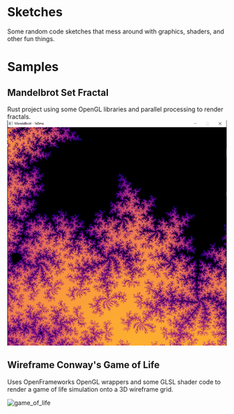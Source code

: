 # Sketches

Some random code sketches that mess around with graphics, shaders, and other fun things.


# Samples
## Mandelbrot Set Fractal
Rust project using some OpenGL libraries and parallel processing to render fractals.
![mandelbrot](fractals/img/mandelbrot.png)

## Wireframe Conway's Game of Life
Uses OpenFrameworks OpenGL wrappers and some GLSL shader code to render a game of life simulation onto a 3D wireframe grid.

![game_of_life](wireframe-conway/img/game_of_life.gif)
